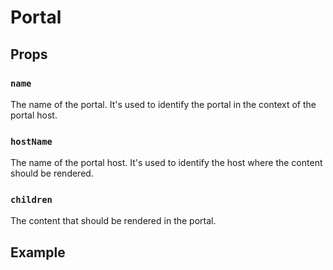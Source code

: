 # Portal

## Props[​](#props "Direct link to Props")

### `name`[​](#name "Direct link to name")

The name of the portal. It's used to identify the portal in the context of the portal host.

### `hostName`[​](#hostname "Direct link to hostname")

The name of the portal host. It's used to identify the host where the content should be rendered.

### `children`[​](#children "Direct link to children")

The content that should be rendered in the portal.

## Example[​](#example "Direct link to Example")
